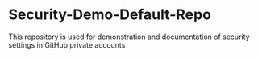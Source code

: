 # Security-Demo-Default-Repo
This repository is used for demonstration and documentation of security settings in GitHub private accounts
